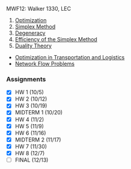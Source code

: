 MWF12: Walker 1330, LEC
1. [Optimization](../Notes/Optimization.md)
2. [Simplex Method](../Notes/Simplex%20Method.md)
3. [Degeneracy](../Notes/Degeneracy.md)
4. [Efficiency of the Simplex Method](../Notes/Degeneracy.md)
5. [Duality Theory](../Notes/Duality%20Theory.md)
- [Optimization in Transportation and Logistics](../Notes/Optimization%20in%20Transportation%20and%20Logistics.md)
- [Network Flow Problems](../Notes/Network%20Flow%20Problems.md)
### Assignments
- [x] HW 1 (10/5)
- [x] HW 2 (10/12)
- [x] HW 3 (10/19)
- [x] MIDTERM 1 (10/20)
- [x] HW 4 (11/2)
- [x] HW 5 (11/9)
- [x] HW 6 (11/16)
- [x] MIDTERM 2 (11/17)
- [x] HW 7 (11/30)
- [x] HW 8 (12/7)
- [ ] FINAL (12/13)